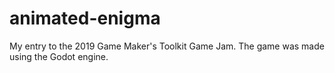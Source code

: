 # animated-enigma

My entry to the 2019 Game Maker's Toolkit Game Jam.
The game was made using the Godot engine.
